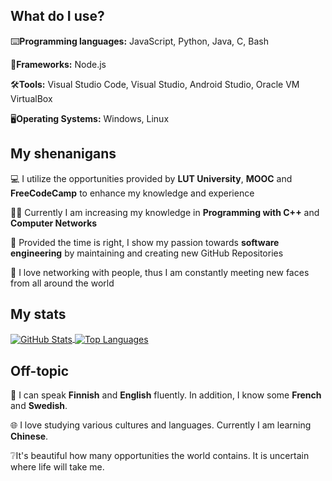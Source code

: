 What do I use?
---
⌨️**Programming languages:**
JavaScript, Python, Java, C, Bash

🧰**Frameworks:**
Node.js

🛠️**Tools:**
Visual Studio Code, Visual Studio, Android Studio, Oracle VM VirtualBox

🖥️**Operating Systems:**
Windows, Linux

My shenanigans
---
:computer: I utilize the opportunities provided by **LUT University**, **MOOC** and **FreeCodeCamp** to enhance my knowledge and experience

💂‍♂️ Currently I am increasing my knowledge in **Programming with C++** and **Computer Networks**

🔧 Provided the time is right, I show my passion towards **software engineering** by maintaining and creating new GitHub Repositories

🤝 I love networking with people, thus I am constantly meeting new faces from all around the world

My stats
---
<div>
    <a href="https://github.com/anuraghazra/github-readme-stats">
        <img align="center" src="https://github-readme-stats.vercel.app/api?username=captaincluster&show_icons=true&theme=radical" alt="GitHub Stats" />
    </a>
    <a href="https://github.com/anuraghazra/github-readme-stats">
        <img align="center" src="https://github-readme-stats.vercel.app/api/top-langs/?username=captaincluster&layout=compact&theme=radical" alt="Top Languages" />
    </a>
</div>

Off-topic
---
📢 I can speak **Finnish** and **English** fluently. In addition, I know some **French** and **Swedish**. 

🌐 I love studying various cultures and languages. Currently I am learning **Chinese**.

❔It's beautiful how many opportunities the world contains. It is uncertain where life will take me.
